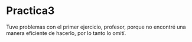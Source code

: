# Practica3
Tuve problemas con el primer ejercicio, profesor, porque no encontré una manera eficiente de hacerlo, por lo tanto lo omití.
